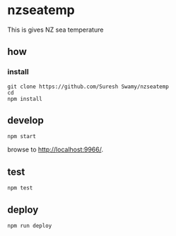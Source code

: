 
# nzseatemp

This is gives NZ sea temperature

## how

### install

```
git clone https://github.com/Suresh Swamy/nzseatemp
cd 
npm install
```

## develop

```
npm start
```

browse to <http://localhost:9966/>.

## test

```
npm test
```

## deploy

```
npm run deploy
```
